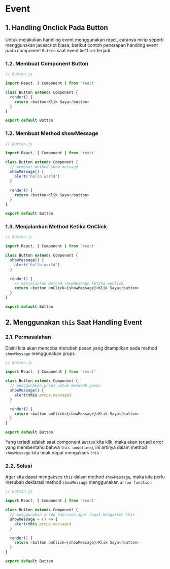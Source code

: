 # Event

## 1. Handling Onclick Pada Button

Untuk melakukan handling event menggunakan react, caranya mirip seperti menggunakan javascript biasa, berikut contoh penerapan handling event pada component `Button` saat event `OnClick` terjadi

### 1.2. Membuat Component Button

```javascript
// Button.js

import React, { Component } from 'react'

class Button extends Component {
  render() {
    return <button>Klik Saya</button>
  }
}

export default Button
```

### 1.2. Membuat Method showMessage

```javascript
// Button.js

import React, { Component } from 'react'

class Button extends Component {
  // membuat method show message
  showMessage() {
    alert('hello world')
  }

  render() {
    return <button>Klik Saya</button>
  }
}

export default Button
```

### 1.3. Menjalankan Method Ketika OnClick

```javascript
// Button.js

import React, { Component } from 'react'

class Button extends Component {
  showMessage() {
    alert('hello world')
  }

  render() {
    // menjalankan method showMessage ketika onClick
    return <button onClick={showMessage}>Klik Saya</button>
  }
}

export default Button
```

## 2. Menggunakan `this` Saat Handling Event

### 2.1. Permasalahan

Disini kita akan mencoba merubah pesan yang ditampilkan pada method `showMessage` menggunakan props

```javascript
// Button.js

import React, { Component } from 'react'

class Button extends Component {
  // menggunakan props untuk merubah pesan
  showMessage() {
    alert(this.props.message)
  }

  render() {
    return <button onClick={showMessage}>Klik Saya</button>
  }
}

export default Button
```

Yang terjadi adalah saat component `Button` kita klik, maka akan terjadi error yang memberitahu bahwa `this undefined`, ini artinya dalam method `showMessage` kita tidak dapat mengakses `this`

### 2.2. Solusi

Agar kita dapat mengakses `this` dalam method `showMessage`, maka kita perlu merubah deklarasi method `showMessage` menggunakan `arrow function`

```javascript
// Button.js

import React, { Component } from 'react'

class Button extends Component {
  // menggunakan arrow function agar dapat mengakses this
  showMessage = () => {
    alert(this.props.message)
  }

  render() {
    return <button onClick={showMessage}>Klik Saya</button>
  }
}

export default Button
```
